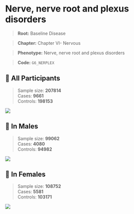 # Nerve, nerve root and plexus disorders

> **Root:** Baseline Disease  

> **Chapter:** Chapter VI- Nervous  

> **Phenotype:** Nerve, nerve root and plexus disorders  

> **Code:** `G6_NERPLEX`

## 🧪 All Participants  
> Sample size: **207814**  
> Cases: **9661**  
> Controls: **198153**
<img src="/Disease/Figures/ALL/Incidence/G6_NERPLEX.png"/>
<CsvTable src="/Disease_Data/ALL/Incidence/COX_G6_NERPLEX.csv" label="🔍 View full results" />

## 👨 In Males  
> Sample size: **99062**  
> Cases: **4080**  
> Controls: **94982**
<img src="/Disease/Figures/Male/Incidence/G6_NERPLEX.png"/>
<CsvTable src="/Disease_Data/Male/Incidence/COX_G6_NERPLEX.csv" label="🔍 View full results" />

## 👩 In Females  
> Sample size: **108752**  
> Cases: **5581**  
> Controls: **103171**
<img src="/Disease/Figures/Female/Incidence/G6_NERPLEX.png"/>
<CsvTable src="/Disease_Data/Female/Incidence/COX_G6_NERPLEX.csv" label="🔍 View full results" />

